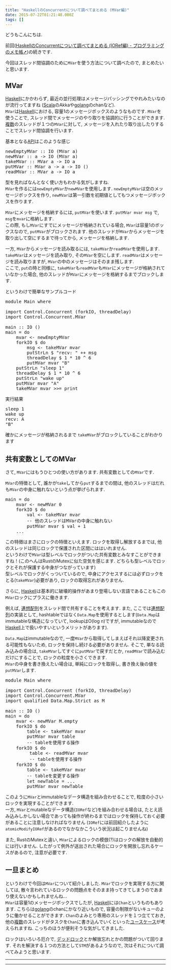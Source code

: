 ```yaml
---
title: "HaskellのConcurrentについて調べてまとめる (MVar編)"
date: 2015-07-22T01:21:48.000Z
tags: []
---
```

<p>どうもこんにちは.</p>

<p>前回(<a href="http://agtn.hatenablog.com/entry/2015/07/21/234658">HaskellのConcurrentについて調べてまとめる (IORef編) - プログラミングのメモ帳➚</a>)の続きです.</p>

<p>今回はスレッド間協調のために<code>MVar</code>を使う方法について調べたので, まとめたいと思います.</p>

<h2>MVar</h2>

<p><a class="keyword" href="http://d.hatena.ne.jp/keyword/Haskell">Haskell</a>にかかわらず, 最近の並行処理はメッセージパッシングでやれみたいなのが流行ってますね (<a class="keyword" href="http://d.hatena.ne.jp/keyword/Scala">Scala</a>のAkkaや<a class="keyword" href="http://d.hatena.ne.jp/keyword/golang">golang</a>のchanなど).<br/>
<code>MVar</code>は<a class="keyword" href="http://d.hatena.ne.jp/keyword/Haskell">Haskell</a>における, 容量1のメッセージボックスのようなものです. <code>MVar</code>を使うことで, スレッド間でメッセージのやり取りを協調的に行うことができます.<br/>
<a class="keyword" href="http://d.hatena.ne.jp/keyword/%CA%A3%BF%F4">複数</a>のスレッドが１つの<code>MVar</code>に対して, メッセージを入れたり取り出したりすることでスレッド間協調を行います.</p>

<p>基本となる<a class="keyword" href="http://d.hatena.ne.jp/keyword/API">API</a>はこのような感じ</p>

<pre class="code" data-lang="" data-unlink>newEmptyMVar :: IO (MVar a)
newMVar :: a -&gt; IO (MVar a)
takeMVar :: MVar a -&gt; IO a
putMVar :: MVar a -&gt; a -&gt; IO ()
readMVar :: MVar a -&gt; IO a</pre>


<p>型を見ればなんとなく使い方もわかる気がしますね.<br/>
<code>MVar</code>を作るには<code>newEmptyMVar</code>か<code>newMVar</code>を使用します. <code>newEmptyMVar</code>は空のメッセージボックスを作り, <code>newMVar</code>は第一引数を初期値としてもつメッセージボックスを作ります.</p>

<p><code>MVar</code>にメッセージを格納するには, <code>putMVar</code>を使います. <code>putMVar mvar msg</code> で, <code>msg</code>を<code>mvar</code>に格納します.<br/>
この際, もし<code>MVar</code>にすでにメッセージが格納されている場合, <code>MVar</code>は容量1のボックスなので, <code>putMVar</code>がブロックされます. 他のスレッドが<code>MVar</code>からメッセージを取り出して空にするまで待ってから, メッセージを格納します.</p>

<p>一方, <code>MVar</code>からメッセージを読み取るには, <code>takeMVar</code>か<code>readMVar</code>を使用します.<br/>
<code>takeMVar</code>はメッセージを読み取り, その<code>MVar</code>を空にします. <code>readMVar</code>はメッセージを読み取りますが, <code>MVar</code>の中のメッセージはそのまま残します.<br/>
ここで, <code>put</code>の時と同様に, <code>takeMVar</code>も<code>readMVar</code>も<code>MVar</code>にメッセージが格納されていなかった場合, 他のスレッドが<code>MVar</code>にメッセージを格納するまでブロックします.</p>

<p>というわけで簡単なサンプルコード</p>

<pre class="code" data-lang="" data-unlink>module Main where

import Control.Concurrent (forkIO, threadDelay)
import Control.Concurrent.MVar

main :: IO ()
main = do
    mvar &lt;- newEmptyMVar
    forkIO $ do
        msg &lt;- takeMVar mvar
        putStrLn $ &#34;recv: &#34; ++ msg
        threadDelay $ 1 * 10 ^ 6
        putMVar mvar &#34;B&#34;
    putStrLn &#34;sleep 1&#34;
    threadDelay $ 1 * 10 ^ 6
    putStrLn &#34;wake up&#34;
    putMVar mvar &#34;A&#34;
    takeMVar mvar &gt;&gt;= print</pre>


<p>実行結果</p>

<pre class="code" data-lang="" data-unlink>sleep 1
wake up
recv: A
&#34;B&#34;</pre>


<p>確かにメッセージが格納されるまで <code>takeMVar</code>がブロックしていることがわかります</p>

<h2>共有変数としてのMVar</h2>

<p>さて, <code>MVar</code>にはもうひとつの使い方があります. 共有変数としての<code>MVar</code>です.</p>

<p><code>MVar</code>の特徴として, 誰かが<code>take</code>してから<code>put</code>するまでの間は, 他のスレッドはだれも<code>MVar</code>の中身に触れないという点が挙げられます.</p>

<pre class="code" data-lang="" data-unlink>main = do
    mvar &lt;- newMVar 0
    forkIO $ do
        val &lt;- takeMVar mvar
        -- 他のスレッドはMVarの中身に触れない
        putMVar mvar $ val + 1
    ...</pre>


<p>この特徴はまさにロックの特徴といえます. ロックを取得し解放するまでは, 他のスレッドは同じロックで保護された区間にははいれません.<br/>
というわけで<code>MVar</code>は型レベルでロックがついた共有変数とみなすことができますね！(このへんはRustのMutexに似た空気を感じます. どちらも型レベルでロックとそれが保護する中身がつながっています)<br/>
型レベルでロックがくっついているので, 中身にアクセスするには必ずロックをとる(<code>takeMVar</code>)必要があり, ロックの取得忘れがありません.</p>

<p>さらに, <a class="keyword" href="http://d.hatena.ne.jp/keyword/Haskell">Haskell</a>は基本的に破壊的操作があまり登場しない言語であることもこの<code>MVar</code>ロックにプラスに働きます.</p>

<p>例えば, <a class="keyword" href="http://d.hatena.ne.jp/keyword/%CF%A2%C1%DB%C7%DB%CE%F3">連想配列</a>をスレッド間で共有することを考えます. また, ここでは<a class="keyword" href="http://d.hatena.ne.jp/keyword/%CF%A2%C1%DB%C7%DB%CE%F3">連想配列</a>の実装として, hashtableではなく<code>Data.Map</code>を使用するとします(<code>Data.Map</code>はimmutableな構造になっていて, lookupはO(log n)ですが, immutableなので<a class="keyword" href="http://d.hatena.ne.jp/keyword/Haskell">Haskell</a>上で扱いやすいというメリットがあります).</p>

<p><code>Data.Map</code>はimmutableなので, 一度<code>MVar</code>から取得してしまえばそれ以降変更される可能性もないため, ロックを保持し続ける必要がありません. そこで, 単なる読み込みの場合は, <code>takeMVar</code>してすぐに<code>putMVar</code>で戻すだとか, <code>readMVar</code>で読み込むだけにすることで, ロックの粒度を小さくできます.<br/>
<code>MVar</code>の中身を書き換えたい場合は, 単純にロックを取得し, 書き換え後の値を<code>putMVar</code>します.</p>

<pre class="code" data-lang="" data-unlink>module Main where

import Control.Concurrent (forkIO, threadDelay)
import Control.Concurrent.MVar
import qualified Data.Map.Strict as M

main :: IO ()
main = do
    mvar &lt;- newMVar M.empty
    forkIO $ do
        table &lt;- takeMVar mvar
        putMVar mvar table
        -- tableを使用する操作
    forkIO $ do
         table &lt;- readMVar mvar
         -- tableを使用する操作
    forkIO $ do
        table &lt;- takeMVar mvar
        -- tableを変更する操作
        let newTable = ...
        putMVar mvar newTable</pre>


<p>このように<code>MVar</code>とimmutableなデータ構造を組み合わせることで, 粒度の小さいロックを実現することができます.<br/>
一方, <code>MVar</code>とmutableなデータ構造(<code>IORef</code>など)を組み合わせる場合は, たとえ読み込みしかしない場合であっても操作が終わるまではロックを保持しておく必要があることに注意しなければなりません (<code>IORef</code>には前回紹介したように<code>atomicModifyIORef</code>があるのでなかなかこういう状況は起こりませんね)</p>

<p>また, RustのMutexと違い, <code>MVar</code>によるロックの模倣(?)はロックの解放を自動的には行いません. したがって例外が送出された場合にロックを開放し忘れるケースがあるので, 注意が必要です.</p>

<h2>一旦まとめ</h2>

<p>というわけで今回は<code>MVar</code>について紹介しました. <code>MVar</code>でロックを実現する方に関しては, 散々言われているロックの問題点をそのまま持ってきてしまうのであまり使えないかもしれませんね...<br/>
<code>MVar</code>は容量1のメッセージボックスでしたが, <a class="keyword" href="http://d.hatena.ne.jp/keyword/Haskell">Haskell</a>には<code>Chan</code>というものもあります. こちらは<a class="keyword" href="http://d.hatena.ne.jp/keyword/golang">golang</a>のchanにかなり近いもので, 容量の制限がないキューのように働かせることができます. <code>Chan</code>のよみとり専用のスレッドを１つ立てておき, 他の<a class="keyword" href="http://d.hatena.ne.jp/keyword/%CA%A3%BF%F4">複数</a>のスレッドがタスクを<code>Chan</code>に書き込んでいくといった<a class="keyword" href="http://d.hatena.ne.jp/keyword/%A5%E6%A1%BC%A5%B9%A5%B1%A1%BC%A5%B9">ユースケース</a>が考えられますね. こっちのほうが便利そうな気がしてきました.</p>

<p>ロックはいろいろ厄介で, <a class="keyword" href="http://d.hatena.ne.jp/keyword/%A5%C7%A5%C3%A5%C9%A5%ED%A5%C3%A5%AF">デッドロック</a>とか解放忘れとかの問題がついて回ります. それを解決する１つの方法として<code>STM</code>があるようなので, 次はそれについて調べてみようと思います.</p>

-----
--------